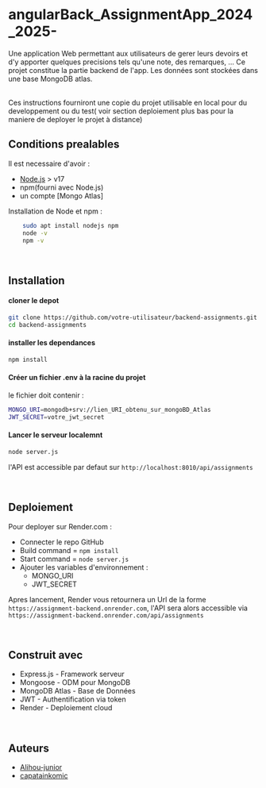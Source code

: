 # angularBack_AssignmentApp_2024_2025-

Une application Web permettant aux utilisateurs de gerer leurs devoirs et d'y apporter quelques precisions tels qu'une note, des remarques, ...
Ce projet constitue la partie backend de l'app. Les données sont stockées dans une base MongoDB atlas.

<br>
Ces instructions fourniront une copie du projet utilisable en local pour du developpement ou du test( voir section deploiement plus bas pour la maniere de deployer le projet à distance)
<br>

## Conditions prealables

Il est necessaire d'avoir : 
- [Node.js](https://nodejs.org/en/) > v17
- npm(fourni avec Node.js)
- un compte [Mongo Atlas]

Installation de Node et npm : 
```bash
    sudo apt install nodejs npm
    node -v 
    npm -v 
```

<br>

## Installation 
#### cloner le depot 
```bash 
git clone https://github.com/votre-utilisateur/backend-assignments.git
cd backend-assignments
```

#### installer les dependances
```bash 
npm install
```

#### Créer un fichier .env à la racine du projet 
le fichier doit contenir : 
```bash 
MONGO_URI=mongodb+srv://lien_URI_obtenu_sur_mongoBD_Atlas
JWT_SECRET=votre_jwt_secret
```
#### Lancer le serveur localemnt
```bash 
node server.js
```
l'API est accessible par defaut sur ```http://localhost:8010/api/assignments```

<br>

## Deploiement 
Pour deployer sur Render.com :
- Connecter le repo GitHub 
- Build command = ```npm install```
- Start command = ```node server.js```
- Ajouter les variables d'environnement : 
    - MONGO_URI
    - JWT_SECRET

Apres lancement, Render vous retournera un Url de la forme ```https://assignment-backend.onrender.com```, l'API sera alors accessible via ```https://assignment-backend.onrender.com/api/assignments ```

<br>

## Construit avec
- Express.js - Framework serveur
- Mongoose - ODM pour MongoDB
- MongoDB Atlas - Base de Données 
- JWT - Authentification via token 
- Render - Deploiement cloud 

<br>

## Auteurs 
- [Alihou-junior](https://github.com/Alihou-junior)
- [capatainkomic](https://github.com/capatainkomic)

<br>
